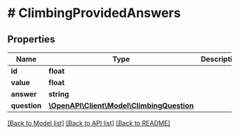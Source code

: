 # # ClimbingProvidedAnswers

## Properties

Name | Type | Description | Notes
------------ | ------------- | ------------- | -------------
**id** | **float** |  |
**value** | **float** |  |
**answer** | **string** |  |
**question** | [**\OpenAPI\Client\Model\ClimbingQuestion**](ClimbingQuestion.md) |  |

[[Back to Model list]](../../README.md#models) [[Back to API list]](../../README.md#endpoints) [[Back to README]](../../README.md)

